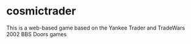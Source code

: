 # cosmictrader
This is a web-based game based on the Yankee Trader and TradeWars 2002 BBS Doors games
